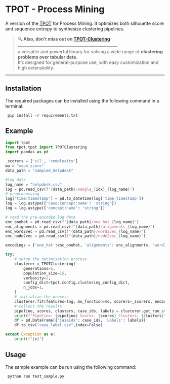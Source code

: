 # TPOT - Process Mining
A version of the [TPOT](https://github.com/EpistasisLab/tpot) for Process Mining. It optimizes both silhouette score and sequence
entropy to synthesize clustering pipelines.

> 🔍 **Also, don’t miss out on [TPOT-Clustering](https://github.com/Mcamilo/tpot-clustering)** –––––––––––––––––––––––––––––––––––––––––––––  
> a versatile and powerful library for solving a wide range of **clustering problems over tabular data**.  
> It’s designed for general-purpose use, with easy customization and high extensibility.

---

## Installation
The required packages can be installed using the following command in a terminal:

```console
 pip install -r requirements.txt
```

## Example
```python
import tpot
from tpot.tpot import TPOTClustering
import pandas as pd

_scorers = ['sil', 'complexity']
mo = "mean_score"
data_path = "sampled_helpdesk"

#log data 
log_name = "helpdesk.csv"
log = pd.read_csv(f"{data_path}/sample_{idx}_{log_name}")
# preprocessing
log["time:timestamp"] = pd.to_datetime(log['time:timestamp'])
log = log.astype({'case:concept:name': 'string'})
log = log.astype({'concept:name': 'string'})

# read the pre-encoded log data
enc_onehot = pd.read_csv(f"{data_path}/one_hot_{log_name}")
enc_alignments = pd.read_csv(f"{data_path}/alignments_{log_name}")
enc_word2vec = pd.read_csv(f"{data_path}/word2vec_{log_name}")
enc_node2vec = pd.read_csv(f"{data_path}/node2vec_{log_name}")

encodings = {'one_hot':enc_onehot, 'alignments': enc_alignments, 'word2vec': enc_word2vec, 'node2vec': enc_node2vec}

try:
    # setup the optimisation process
    clusterer = TPOTClustering(
        generations=5,
        population_size=15,
        verbosity=2,
        config_dict=tpot.config.clustering_config_dict,
        n_jobs=1,
    )
    # initialize the process
    clusterer.fit(features=log, mo_function=mo, scorers=_scorers, encodings=encodings)
    # collect the results
    pipeline, scores, clusters, case_ids, labels = clusterer.get_run_stats()
    print(f"Pipeline: {pipeline} Scores: {scores} Clusters: {clusters}")
    df = pd.DataFrame({'CaseIds': case_ids, 'Labels': labels})
    df.to_csv("case_label.csv",index=False)

except Exception as e:
    print(f"{e}")

```

## Usage
The sample example can be run using the following command:
```console
 python run test_sample.py
```
